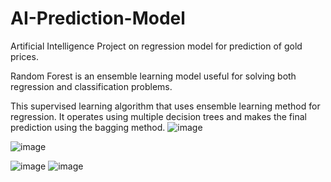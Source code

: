 # AI-Prediction-Model
Artificial Intelligence Project on regression model for prediction of gold prices.

Random Forest is an ensemble learning model useful for solving both regression 
and classification problems. 

This supervised learning algorithm that uses ensemble 
learning method for regression.
It operates using multiple decision trees and makes the final prediction using the 
bagging method. 
![image](https://github.com/Arpit-Sagar/AI-Prediction-Model/assets/96679459/e9b4140a-abbc-40f6-a735-94cebbe91ba2)

![image](https://github.com/Arpit-Sagar/AI-Prediction-Model/assets/96679459/43baecad-6774-4b65-9f28-179873a42f6f)



![image](https://github.com/Arpit-Sagar/AI-Prediction-Model/assets/96679459/efb3bf43-9819-4604-9106-71716a27741d)
![image](https://github.com/Arpit-Sagar/AI-Prediction-Model/assets/96679459/e2bf9511-4093-498a-9bca-913c1b999b9d)
